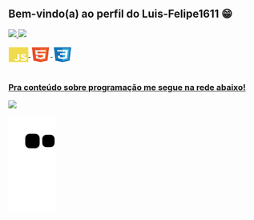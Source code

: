 ## Bem-vindo(a) ao perfil do Luis-Felipe1611 😁

 <div>
   <a href="https://github.com/Luis-Felipe1611">
   <img height="180em" src="https://github-readme-stats.vercel.app/api?username=Luis-Felipe1611&show_icons=true&theme=tokyonight&include_all_commits=true&count_private=true"/>
   <img height="180em" src="https://github-readme-stats.vercel.app/api/top-langs/?username=Luis-Felipe1611&layout=compact&langs_count=6&theme=tokyonight"/>

</div>
<div style="display: inline_block"><br>
  <img align="center" alt="Js" height="30" width="40" src="https://raw.githubusercontent.com/devicons/devicon/master/icons/javascript/javascript-plain.svg">
  <img align="center" alt="HTML" height="30" width="40" src="https://raw.githubusercontent.com/devicons/devicon/master/icons/html5/html5-original.svg">
  <img align="center" alt="CSS" height="30" width="40" src="https://raw.githubusercontent.com/devicons/devicon/master/icons/css3/css3-original.svg">
</div>
 
 <br>
 
  ### Pra conteúdo sobre programação me segue na rede abaixo!
 
<div> 
  
  
  
  <a href = "mailto: luisfelipelucio4@gmail.com"><img src="https://img.shields.io/badge/-Gmail-%23333?style=for-the-badge&logo=gmail&logoColor=white" target="_blank"></a>
  
 
  ![Snake animation](https://github.com/Luis-Felipe1611/Luis-Felipe1611/blob/output/github-contribution-grid-snake.svg)

</div>
